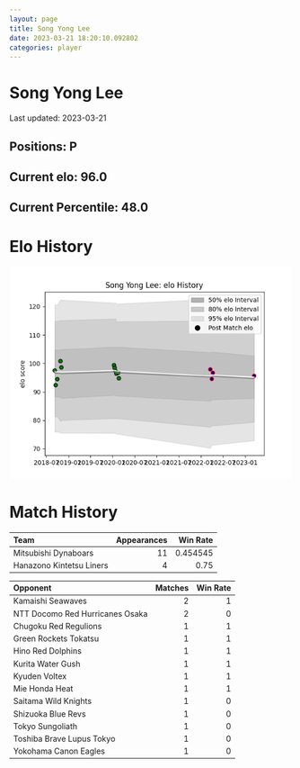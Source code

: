 ```yaml
---  
layout: page  
title: Song Yong Lee  
date: 2023-03-21 18:20:10.092802  
categories: player  
---
```

# Song Yong Lee


Last updated: 2023-03-21
## Positions: P

## Current elo: 96.0

## Current Percentile: 48.0

# Elo History


![elo history](history_SongYongLee.png)
# Match History


| Team                     |   Appearances |   Win Rate |
|:-------------------------|--------------:|-----------:|
| Mitsubishi Dynaboars     |            11 |   0.454545 |
| Hanazono Kintetsu Liners |             4 |   0.75     |

| Opponent                        |   Matches |   Win Rate |
|:--------------------------------|----------:|-----------:|
| Kamaishi Seawaves               |         2 |          1 |
| NTT Docomo Red Hurricanes Osaka |         2 |          0 |
| Chugoku Red Regulions           |         1 |          1 |
| Green Rockets Tokatsu           |         1 |          1 |
| Hino Red Dolphins               |         1 |          1 |
| Kurita Water Gush               |         1 |          1 |
| Kyuden Voltex                   |         1 |          1 |
| Mie Honda Heat                  |         1 |          1 |
| Saitama Wild Knights            |         1 |          0 |
| Shizuoka Blue Revs              |         1 |          0 |
| Tokyo Sungoliath                |         1 |          0 |
| Toshiba Brave Lupus Tokyo       |         1 |          0 |
| Yokohama Canon Eagles           |         1 |          0 |